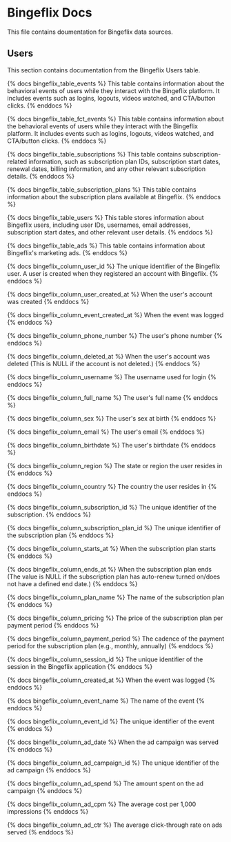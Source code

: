 # Bingeflix Docs
This file contains doumentation for Bingeflix data sources.

## Users
This section contains documentation from the Bingeflix Users table.

<!-- Table names -->
{% docs bingeflix_table_events %}
This table contains information about the behavioral events of users while they interact with the Bingeflix platform. It includes events such as logins, logouts, videos watched, and CTA/button clicks.
{% enddocs %}

{% docs bingeflix_table_fct_events %}
This table contains information about the behavioral events of users while they interact with the Bingeflix platform. It includes events such as logins, logouts, videos watched, and CTA/button clicks.
{% enddocs %}

{% docs bingeflix_table_subscriptions %}
This table contains subscription-related information, such as subscription plan IDs, subscription start dates, renewal dates, billing information, and any other relevant subscription details.
{% enddocs %}

{% docs bingeflix_table_subscription_plans %}
This table contains information about the subscription plans available at Bingeflix.
{% enddocs %}

{% docs bingeflix_table_users %}
This table stores information about Bingeflix users, including user IDs, usernames, email addresses, subscription start dates, and other relevant user details.
{% enddocs %}

{% docs bingeflix_table_ads %}
This table contains information about Bingeflix's marketing ads.
{% enddocs %}

<!-- Columns -->

{% docs bingeflix_column_user_id %}
The unique identifier of the Bingeflix user. A user is created when they registered an account with Bingeflix.
{% enddocs %}

{% docs bingeflix_column_user_created_at %}
When the user's account was created
{% enddocs %}

{% docs bingeflix_column_event_created_at %}
When the event was logged
{% enddocs %}

{% docs bingeflix_column_phone_number %}
The user's phone number
{% enddocs %}

{% docs bingeflix_column_deleted_at %}
When the user's account was deleted (This is NULL if the account is not deleted.)
{% enddocs %}

{% docs bingeflix_column_username %}
The username used for login
{% enddocs %}

{% docs bingeflix_column_full_name %}
The user's full name
{% enddocs %}

{% docs bingeflix_column_sex %}
The user's sex at birth
{% enddocs %}

{% docs bingeflix_column_email %}
The user's email
{% enddocs %}

{% docs bingeflix_column_birthdate %}
The user's birthdate
{% enddocs %}

{% docs bingeflix_column_region %}
The state or region the user resides in
{% enddocs %}

{% docs bingeflix_column_country %}
The country the user resides in
{% enddocs %}

{% docs bingeflix_column_subscription_id %}
The unique identifier of the subscription.
{% enddocs %}

{% docs bingeflix_column_subscription_plan_id %}
The unique identifier of the subscription plan
{% enddocs %}

{% docs bingeflix_column_starts_at %}
When the subscription plan starts
{% enddocs %}

{% docs bingeflix_column_ends_at %}
When the subscription plan ends (The value is NULL if the subscription plan has auto-renew turned on/does not have a defined end date.)
{% enddocs %}

{% docs bingeflix_column_plan_name %}
The name of the subscription plan
{% enddocs %}

{% docs bingeflix_column_pricing %}
The price of the subscription plan per payment period
{% enddocs %}

{% docs bingeflix_column_payment_period %}
The cadence of the payment period for the subscription plan (e.g., monthly, annually)
{% enddocs %}

{% docs bingeflix_column_session_id %}
The unique identifier of the session in the Bingeflix application
{% enddocs %}

{% docs bingeflix_column_created_at %}
When the event was logged
{% enddocs %}

{% docs bingeflix_column_event_name %}
The name of the event
{% enddocs %}

{% docs bingeflix_column_event_id %}
The unique identifier of the event
{% enddocs %}

{% docs bingeflix_column_ad_date %}
When the ad campaign was served
{% enddocs %}

{% docs bingeflix_column_ad_campaign_id %}
The unique identifier of the ad campaign
{% enddocs %}

{% docs bingeflix_column_ad_spend %}
The amount spent on the ad campaign
{% enddocs %}

{% docs bingeflix_column_ad_cpm %}
The average cost per 1,000 impressions
{% enddocs %}

{% docs bingeflix_column_ad_ctr %}
The average click-through rate on ads served
{% enddocs %}
